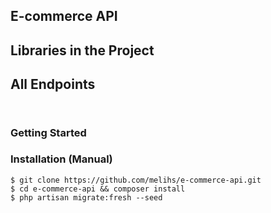 
## E-commerce API 

## Libraries in the Project


## All Endpoints
```


```

### Getting Started

### Installation (Manual)
```console
$ git clone https://github.com/melihs/e-commerce-api.git 
$ cd e-commerce-api && composer install
$ php artisan migrate:fresh --seed

```

